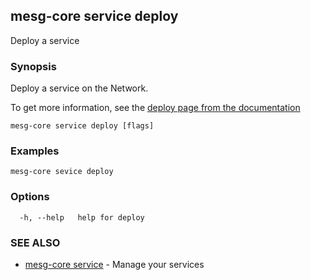 ## mesg-core service deploy

Deploy a service

### Synopsis

Deploy a service on the Network.

To get more information, see the [deploy page from the documentation](https://docs.mesg.tech/service/publish-a-service)

```
mesg-core service deploy [flags]
```

### Examples

```
mesg-core sevice deploy
```

### Options

```
  -h, --help   help for deploy
```

### SEE ALSO

* [mesg-core service](mesg-core_service.md)	 - Manage your services

